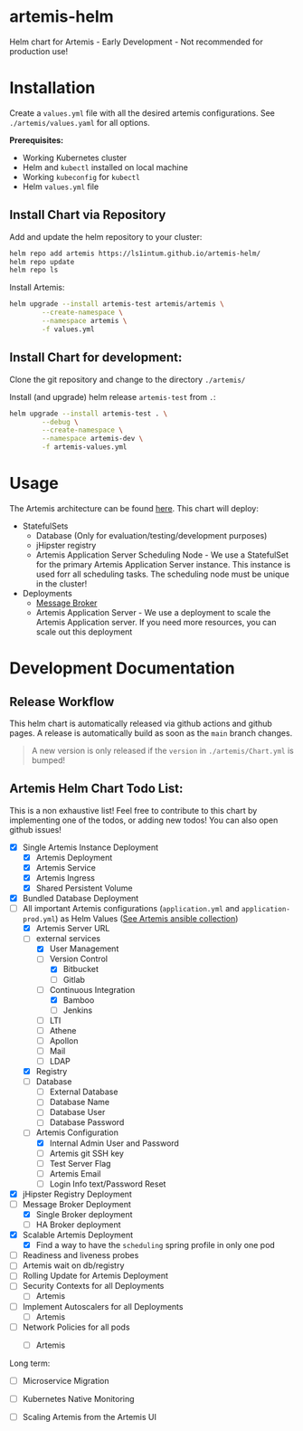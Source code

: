 # artemis-helm
Helm chart for Artemis - Early Development - Not recommended for production use!

# Installation 

Create a `values.yml` file with all the desired artemis configurations. See `./artemis/values.yaml` for all options.

__Prerequisites:__
- Working Kubernetes cluster
- Helm and `kubectl` installed on local machine 
- Working `kubeconfig` for `kubectl`
- Helm `values.yml` file 

## Install Chart via Repository 

Add and update the helm repository to your cluster:
```bash
helm repo add artemis https://ls1intum.github.io/artemis-helm/
helm repo update
helm repo ls 
```

Install Artemis: 
```bash
helm upgrade --install artemis-test artemis/artemis \
        --create-namespace \
        --namespace artemis \
        -f values.yml
```

## Install Chart for development: 
Clone the git repository and change to the directory `./artemis/`

Install (and upgrade) helm release `artemis-test` from `.`:

```bash
helm upgrade --install artemis-test . \
        --debug \
        --create-namespace \
        --namespace artemis-dev \
        -f artemis-values.yml
```

# Usage 
The Artemis architecture can be found [here](https://github.com/ls1intum/Artemis#architecture). This chart will deploy: 
- StatefulSets
  - Database (Only for evaluation/testing/development purposes)
  - jHipster registry
  - Artemis Application Server Scheduling Node - We use a StatefulSet for the primary Artemis Application Server instance. This instance is used forr all scheduling tasks. The scheduling node must be unique in the cluster! 
- Deployments
  - [Message Broker](https://github.com/ls1intum/activemq-broker-docker)
  - Artemis Application Server - We use a deployment to scale the Artemis Application server. If you need more resources, you can scale out this deployment 


# Development Documentation
## Release Workflow
This helm chart is automatically released via github actions and github pages. A release is automatically build as soon as the `main` branch changes. 
> A new version is only released if the `version` in `./artemis/Chart.yml` is bumped!



## Artemis Helm Chart Todo List: 
This is a non exhaustive list! Feel free to contribute to this chart by implementing one of the todos, or adding new todos! You can also open github issues!

- [x] Single Artemis Instance Deployment 
  - [x] Artemis Deployment
  - [x] Artemis Service 
  - [x] Artemis Ingress
  - [x] Shared Persistent Volume
- [x] Bundled Database Deployment 
- [ ] All important Artemis configurations (`application.yml` and `application-prod.yml`) as Helm Values ([See Artemis ansible collection](https://github.com/ls1intum/artemis-ansible-collection/blob/main/roles/artemis/defaults/main.yml))
  - [x] Artemis Server URL
  - [ ] external services 
    - [x] User Management
    - [ ] Version Control
      - [x] Bitbucket
      - [ ] Gitlab
    - [ ] Continuous Integration
      - [x] Bamboo
      - [ ] Jenkins
    - [ ] LTI
    - [ ] Athene 
    - [ ] Apollon
    - [ ] Mail
    - [ ] LDAP
  - [x] Registry
  - [ ] Database
    - [ ] External Database
    - [ ] Database Name
    - [ ] Database User 
    - [ ] Database Password
  - [ ] Artemis Configuration
    - [x] Internal Admin User and Password
    - [ ] Artemis git SSH key
    - [ ] Test Server Flag 
    - [ ] Artemis Email 
    - [ ] Login Info text/Password Reset 
- [x] jHipster Registry Deployment
- [ ] Message Broker Deployment 
  - [x] Single Broker deployment 
  - [ ] HA Broker deployment 
- [x] Scalable Artemis Deployment 
  - [x] Find a way to have the `scheduling` spring profile in only one pod 
- [ ] Readiness and liveness probes 
- [ ] Artemis wait on db/registry 
- [ ] Rolling Update for Artemis Deployment
- [ ] Security Contexts for all Deployments
  - [ ] Artemis
- [ ] Implement Autoscalers for all Deployments
  - [ ] Artemis
- [ ] Network Policies for all pods
  - [ ] Artemis


Long term:
- [ ] Microservice Migration 
- [ ] Kubernetes Native Monitoring 
- [ ] Scaling Artemis from the Artemis UI 

